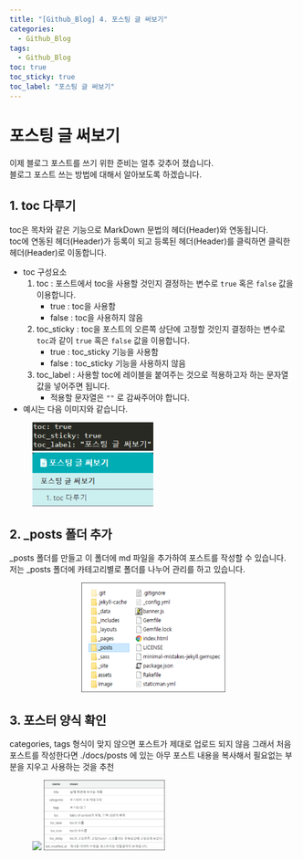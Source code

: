 ```yaml
---
title: "[Github_Blog] 4. 포스팅 글 써보기"
categories:
  - Github_Blog
tags:
  - Github_Blog
toc: true
toc_sticky: true
toc_label: "포스팅 글 써보기"
---
```


# 포스팅 글 써보기

이제 블로그 포스트를 쓰기 위한 준비는 얼추 갖추어 졌습니다.   
블로그 포스트 쓰는 방법에 대해서 알아보도록 하겠습니다.

## 1. toc 다루기
toc은 목차와 같은 기능으로 MarkDown 문법의 헤더(Header)와 연동됩니다.   
toc에 연동된 헤더(Header)가 등록이 되고 등록된 헤더(Header)를 클릭하면 클릭한 헤더(Header)로 이동합니다.

- toc 구성요소
	1. toc : 포스트에서 toc을 사용할 것인지 결정하는 변수로 `true` 혹은 `false` 값을 이용합니다.
		- true : toc을 사용함
		- false : toc을 사용하지 않음
	2. toc_sticky : toc을 포스트의 오른쪽 상단에 고정할 것인지 결정하는 변수로 `toc`과 같이 `true` 혹은 `false` 값을 이용합니다.
		- true : toc_sticky 기능을 사용함
		- false : toc_sticky 기능을 사용하지 않음
	3. toc_label : 사용할 toc에 레이블을 붙여주는 것으로 적용하고자 하는 문자열 값을 넣어주면 됩니다.
		- 적용할 문자열은 `""` 로 감싸주어야 합니다.
- 예시는 다음 이미지와 같습니다.

<figure class="half">
	<img src="/assets/images/github_blog/4/toc_example_1.png" style="width:50%">
	<img src="/assets/images/github_blog/4/toc_example_2.png" style="width:50%">
</figure>

## 2. \_posts 폴더 추가

\_posts 폴더를 만들고 이 폴더에 md 파일을 추가하여 포스트를 작성할 수 있습니다.   
저는 \_posts 폴더에 카테고리별로 폴더를 나누어 관리를 하고 있습니다.

<div align="center">
	<img src="/assets/images/github_blog/4/posts_folder.png" width="50%" height="50%" title="1234" alt="1234"/>
</div>

## 3. 포스터 양식 확인

categories, tags 형식이 맞지 않으면 포스트가 제대로 업로드 되지 않음 그래서 처음 포스트를 작성한다면 ./docs/posts 에 있는 아무 포스트 내용을 복사해서 필요없는 부분을 지우고 사용하는 것을 추천

<figure class="half">
	<img src="/assets/images/github_blog/4/1.png" style="width:50%">
	<img src="/assets/images/github_blog/4/2.png" style="width:50%">
</figure>


